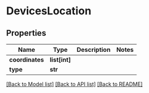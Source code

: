 # DevicesLocation

## Properties
Name | Type | Description | Notes
------------ | ------------- | ------------- | -------------
**coordinates** | **list[int]** |  | 
**type** | **str** |  | 

[[Back to Model list]](../README.md#documentation-for-models) [[Back to API list]](../README.md#documentation-for-api-endpoints) [[Back to README]](../README.md)


